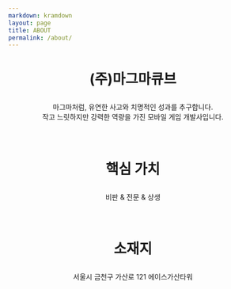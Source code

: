 ```yaml
---
markdown: kramdown
layout: page
title: ABOUT
permalink: /about/
---
```




  # <p align= center>(주)마그마큐브
<p align= center> 
마그마처럼, 유연한 사고와 치명적인 성과를 추구합니다.
<br>작고 느릿하지만 강력한 역량을 가진 모바일 게임 개발사입니다.<br><br><br>

  # <p align= center>핵심 가치
<p align= center>비판 & 전문 & 상생<br><br><br>

  # <p align= center>소재지
<p align= center>서울시 금천구 가산로 121 에이스가산타워 
